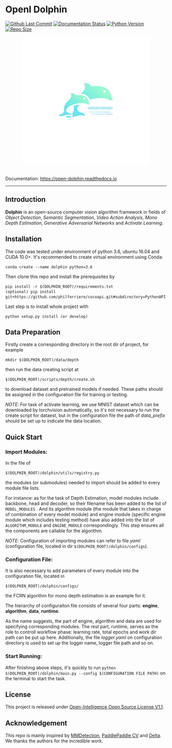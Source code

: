 # OpenI Dolphin

[![Github Last Commit](https://img.shields.io/github/last-commit/lin-yuxiang/dolphin)](https://img.shields.io/github/last-commit/lin-yuxiang/dolphin)
[![Documentation Status](https://readthedocs.org/projects/open-dolphin/badge/?version=latest)](https://open-dolphin.readthedocs.io/en/latest/?badge=latest)
[![Python Version](https://img.shields.io/badge/python-3.6%20%7C%203.7-orange)](https://img.shields.io/badge/python-3.6%20%7C%203.7-orange)
[![Repo Size](https://img.shields.io/github/repo-size/lin-yuxiang/dolphin)](https://img.shields.io/github/repo-size/lin-yuxiang/dolphin)
</br>

<div  align="center">
<img src="image/dolphin.png" width = "400" height = "400">
</div></br>


Documentation: https://open-dolphin.readthedocs.io

--------

## Introduction

**Dolphin** is an open-source computer vision algorithm framework in fields of *Object Detection*, *Semantic Segmentation*, *Video Action Analysis*, *Mono Depth Estimation*, *Generative Adversarial Networks* and *Activate Learning*.

## Installation

The code was tested under environment of python 3.6, ubuntu 16.04 and CUDA 10.0+. It's recommended to create virtual environment using Conda:
```shell
conda create --name dolphin python=3.6
```  
Then clone this repo and install the prerequisites by 
```shell
pip install -r $(DOLPHIN_ROOT)/requirements.txt
(optional) pip install git+https://github.com/philferriere/cocoapi.git#subdirectory=PythonAPI
```
Last step is to install whole project with
```
python setup.py install (or develop)
```

## Data Preparation

Firstly create a corresponding directory in the root dir of project, for example 
```
mkdir $(DOLPHIN_ROOT)/data/depth
```
then run the data creating script at 
```
$(DOLPHIN_ROOT)/scripts/depth/create.sh
```
to download dataset and pretrained models if needed. These paths should be assigned in the configuration file for training or testing. 


*NOTE*: For task of activate learning, we use MNIST dataset which can be downloaded by torchvision automatically, so it's not necessary to run the create script for dataest, but in the configuration file the path of *data_prefix* should be set up to indicate the data location.

## Quick Start

### Import Modules:

In the file of 
```
$(DOLPHIN_ROOT)/dolphin/utils/registry.py
```
the modules (or submodules) needed to import should be added to every module file lists.

For instance: as for the task of Depth Estimation, model modules include backbone, head and decoder, so their filename has been added to the list of ``MODEL_MODULES`` . And its algorithm module (the module that takes in charge of combination of every model module) and engine module (specific engine module which includes testing method) have also added into the list of ``ALGORITHM_MODULE`` and ``ENGINE_MODULE`` correspondingly. This step ensures all the components are callable for the algorithm.


*NOTE*: Configuration of importing modules can refer to file *yaml* (configuration file, located in dir ``$(DOLPHIN_ROOT)/dolphin/configs``).

### Configuration File:

It is also necessary to add parameters of every module into the configuration file, located in 
```
$(DOLPHIN_ROOT)/dolphin/configs/
```
the FCRN algorithm for mono depth estimation is an example for it. 

The hierarchy of configuraiton file consists of several four parts: 
**engine**, **algorithm**, **data**, **runtime**. 

As the name suggests, the part of engine, algorithm and data are used for specifying corresponding modules. The rest part, runtime, serves as the role to controll workflow phase: learning rate, total epochs and work dir path can be put up here. Additionally, the file *logger.yaml* on configuration directory is used to set up the logger name, logger file path and so on.

### Start Running:

After finishing above steps, it's quickly to run ``python $(DOLPHIN_ROOT)/dolphin/main.py --config $(CONFIGURATION FILE PATH)`` on the terminal to start the task.


## License

This project is released under [Open-Intelligence Open Source License V1.1](LICENSE).

## Acknowledgement 

This repo is mainly inspired by [MMDetection](https://github.com/open-mmlab/mmdetection),
[PaddlePaddle CV](https://github.com/PaddlePaddle/models/blob/v1.4/PaddleCV) and
[Delta](https://github.com/Delta-ML/delta). We thanks the authors for the incredible work.